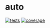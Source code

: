 # auto

[![tests](https://flat.badgen.net/travis/deepsweet/auto/master?label=tests)](https://travis-ci.org/deepsweet/auto) [![coverage](https://flat.badgen.net/codecov/c/github/deepsweet/auto/master)](https://codecov.io/github/deepsweet/auto)
